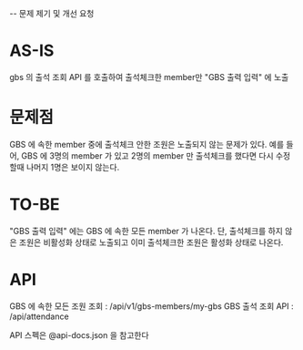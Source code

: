 -- 문제 제기 및 개선 요청
# AS-IS 
gbs 의 출석 조회 API 를 호출하여 출석체크한 member만 "GBS 출력 입력" 에 노출 

# 문제점 
GBS 에 속한 member 중에 출석체크 안한 조원은 노출되지 않는 문제가 있다. 
예를 들어, GBS 에 3명의 member 가 있고 2명의 member 만 출석체크를 했다면 
다시 수정할때 나머지 1명은 보이지 않는다. 

# TO-BE 
"GBS 출력 입력" 에는 GBS 에 속한 모든 member 가 나온다. 
단, 출석체크를 하지 않은 조원은 비활성화 상태로 노출되고 이미 출석체크한 조원은 활성화 상태로 나온다. 

# API 
GBS 에 속한 모든 조원 조회 : /api/v1/gbs-members/my-gbs 
GBS 출석 조회 API : /api/attendance 

API 스펙은 @api-docs.json 을 참고한다